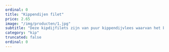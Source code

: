 ```yaml
---
ordinal: 0
title: "Kippendijen filet"
price: 2.65
image: "/img/producten/1.jpg"
subtitle: "Deze kipdijfilets zijn van puur kippendijvlees waarvan het bot is verwijderd. Ze zijn ook erg lekker voor op de barbecue."
category: "kip"
truncated: false
ordinal: 0
---
```

